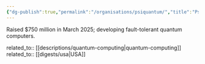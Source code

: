 ```yaml
---
{"dg-publish":true,"permalink":"/organisations/psiquantum/","title":"PsiQuantum"}
---
```



Raised $750 million in March 2025; developing fault-tolerant quantum computers.

related_to:: [[descriptions/quantum-computing\|quantum-computing]]
related_to:: [[digests/usa\|USA]]
